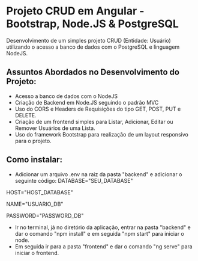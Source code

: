 # Projeto CRUD em Angular - Bootstrap, Node.JS & PostgreSQL

Desenvolvimento de um simples projeto CRUD (Entidade: Usuário) utilizando o acesso a banco de dados com o PostgreSQL e linguagem NodeJS.

## Assuntos Abordados no Desenvolvimento do Projeto:

- Acesso a banco de dados com o NodeJS
- Criação de Backend em Node.JS seguindo o padrão MVC
- Uso do CORS e Headers de Requisições do tipo GET, POST, PUT e DELETE.
- Criação de um frontend simples para Listar, Adicionar, Editar ou Remover Usuários de uma Lista.
- Uso do framework Bootstrap para realização de um layout responsivo para o projeto.

## Como instalar:

- Adicionar um arquivo .env na raiz da pasta "backend" e adicionar o seguinte código:
DATABASE="SEU_DATABASE"

HOST="HOST_DATABASE"

NAME="USUARIO_DB"

PASSWORD="PASSWORD_DB"

- Ir no terminal, já no diretório da aplicação, entrar na pasta "backend" e dar o comando "npm install" e em seguida "npm start" para iniciar o node.
- Em seguida ir para a pasta "frontend" e dar o comando "ng serve" para iniciar o frontend.
